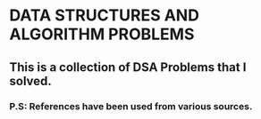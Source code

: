 # DATA STRUCTURES AND ALGORITHM PROBLEMS 
## This is a collection of DSA Problems that I solved.
### P.S: References have been used from various sources.
